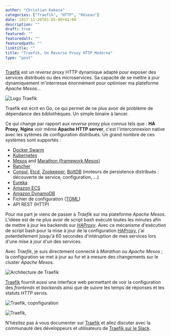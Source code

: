 ```yaml
---
author: "Christian Kakesa"
categories: ["Traefik", "HTTP", "Réseau"]
date: 2017-11-26T01:05:00+02:00
description: ""
draft: true
featured: ""
featuredalt: ""
featuredpath: ""
linktitle: ""
title: "Traefik, Un Reverse Proxy HTTP Moderne"
type: "post"
---
```


[Traefik](https://traefik.io) est un *reverse* proxy HTTP dynamique adapté pour exposer des services distribués ou des microservices. Sa capacité de se mettre à jour dynamiquement m'interresse énormément pour optimiser ma plateforme *Apache Mesos*...

![Logo Traefik](/images/logo_traefik.png)

Traefik est écrit en Go, ce qui permet de ne plus avoir de problème de dépendance des bibliothèques. Un simple binaire à lancer.

Ce qui change par rapport aux *reverse* proxy plus connus tels que : **HA Proxy**, **Nginx** voir même **Apache HTTP server**, c'est l'interconnexion native avec les sytèmes de configuration distribués.
Un grand nombre de ces systèmes sont supportés :

* [Docker Swarm](https://docs.docker.com/engine/swarm/)
* [Kubernetes](http://kubernetes.io/)
* [Mesos](https://github.com/apache/mesos) and [Marathon (framework Mesos)](https://mesosphere.github.io/marathon/)
* [Rancher](https://rancher.com/)
* [Consul](https://www.consul.io/), [Etcd](https://coreos.com/etcd/), [Zookeeper](https://zookeeper.apache.org/), [BoltDB](https://github.com/boltdb/bolt) (moteurs de persistence distribués : découverte de service, configuration, ...)
* [Eureka](https://github.com/Netflix/eureka)
* [Amazon ECS](https://aws.amazon.com/fr/ecs/)
* [Amazon DynamoDB](https://aws.amazon.com/fr/dynamodb/)
* Fichier de configuration ([TOML](https://github.com/toml-lang/toml))
* API REST (HTTP)

Pour ma part je viens de passer à *Traefik* sur ma plateforme *Apache Mesos*.
L'idéee est de ne plus avoir de script bash exécuté toutes les minutes afin de mettre à jour les backends sur *[HAProxy](http://www.haproxy.org/)*.
Avec ce mécanisme d'exécution de script bash pour la mise à jour de la configuration [HAProxy](http://www.haproxy.org/), j'ai potentiellement jusqu'à 60 secondes d'intéruption de mes services lors d'une mise à jour d'un des services.

Avec *Traefik*, je suis directement connecté à *Marathon* ou *Apache Mesos* ; la configuration se met à jour au fur et à mesure des changements sur le cluster *Apache Mesos*.

![Architecture de Traefik](/images/traefik_architecture.png)

[Traefik](https://traefik.io) fournit aussi une interface web permettant de voir la configuration des *frontends* et *backends* ainsi que de suivre les temps de réponses et les statuts *HTTP* servis.

![Traefik, copnfiguration](/images/traefik_stats.png)

![Traefik, ](/images/traefik_webui.png)

N'hésitez pas à vous documenter sur [Traefik](https://traefik.io) et allez discuter avec la communauté des développeurs et utilisateurs de [Traefik sur le Slack](https://traefik.herokuapp.com/).
